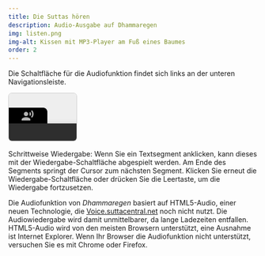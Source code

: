 ```yaml
---
title: Die Suttas hören
description: Audio-Ausgabe auf Dhammaregen
img: listen.png
img-alt: Kissen mit MP3-Player am Fuß eines Baumes
order: 2
---
```


Die Schaltfläche für die Audiofunktion findet sich links an der unteren Navigationsleiste.

<img style="border:1pt solid #cccccc; border-radius: 0.5em;" src="./play.png" alt="Bildschirmfoto des Audio-Bedienelements">

Schrittweise Wiedergabe: Wenn Sie ein Textsegment anklicken, kann dieses mit der Wiedergabe-Schaltfläche abgespielt werden. Am Ende des Segments springt der Cursor zum nächsten Segment. Klicken Sie erneut die Wiedergabe-Schaltfläche oder drücken Sie die Leertaste, um die Wiedergabe fortzusetzen.

Die Audiofunktion von *Dhammaregen* basiert auf HTML5-Audio, einer neuen Technologie, die [Voice.suttacentral.net](https://voice.suttacentral.net) noch nicht nutzt. Die Audiowiedergabe wird damit unmittelbarer, da lange Ladezeiten entfallen. HTML5-Audio wird von den meisten Browsern unterstützt, eine Ausnahme ist Internet Explorer. Wenn Ihr Browser die Audiofunktion nicht unterstützt, versuchen Sie es mit Chrome oder Firefox.